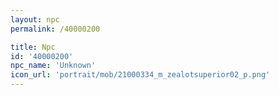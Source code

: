 ```yaml
---
layout: npc
permalink: /40000200

title: Npc
id: '40000200'
npc_name: 'Unknown'
icon_url: 'portrait/mob/21000334_m_zealotsuperior02_p.png'
---
```

